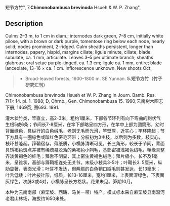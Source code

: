短节方竹",
7.**Chimonobambusa brevinoda** Hsueh & W. P. Zhang",

## Description
Culms 2–3 m, to 1 cm in diam.; internodes dark green, 7–8 cm, initially white pilose, with a brown or dark purple, tomentose ring below each node, nearly solid; nodes prominent, 2-ridged. Culm sheaths persistent, longer than internodes, papery, hispid, margins ciliate; ligule minute, ciliate; blade subulate, ca. 1 mm, articulate. Leaves 3–5 per ultimate branch; sheaths glabrous; oral setae purple-tinged, ca. 1.3 cm; ligule ca. 1 mm, entire; blade lanceolate, 13–16 × ca. 1 cm. Inflorescence unknown. New shoots Oct.

> * Broad-leaved forests; 1600–1800 m. SE Yunnan.
**5.短节方竹（竹子研究汇刊）**

Chimonobambusa brevinoda Hsueh et W. P. Zhang in Journ. Bamb. Res. 7(1): 14. pl. 1. 1988; D, Ohrnb., Gen. Chimonobambusa 15. 1990;云南树木图志下册, 1469页, 图693. 1991.

灌木状竹类，竿直立，高2-3米，粗约1厘米，下部各节环列有向下弯曲的刺状气生根5或6条；节间长7-8厘米，在竿下部略呈四方形，在竿中上部为圆筒形，幼时背面绿色，具纵行的白色绒毛，老则无毛而光滑，竿壁厚，近实心；竿环隆起；节下方具有一圈棕色或暗红色密毛环带；分枝初为3主枝，以后则为多数，枝实心，枝环甚隆起。箨鞘宿存，薄纸质，小横脉清晰可见，长三角形，较长于节间，背面具锈褐色斑点并被有稀疏易脱落的紫褐色小刺毛，基部密被浅褐色绒毛，鞘缘具整齐淡黄褐色的纤毛；箨舌不明显，其上密生黄褐色绒毛；箨片极小，长不及1毫米，呈锥状，基部与箨鞘相连处无关节。末级小枝具3-5叶；叶鞘长3. 5厘米，纵肋显著，表面光滑；叶耳不发达，但两肩的白色鞘口繸毛则甚发达，长13毫米；叶舌低矮；叶片披针形，纸质，长13-16厘米，宽约1厘米，上表面深绿色，下表面灰绿色，次脉3或4对，小横脉呈长方格状。花果未见。笋期10月。

本种为云南南部（麻栗坡、西畴、马关一带）特产。模式标本采自麻栗坡县南温河老君山林场，海拔约1650米处。
